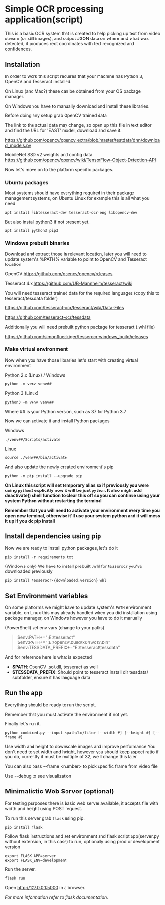 # Simple OCR processing application(script)

This is a basic OCR system that is created to help picking up text from video stream (or still images), and output JSON data on where and what was detected, it produces rect coordinates with text recognized and confidences.


## Installation

In order to work this script requires that your machine has Python 3, OpenCV and Tesseract installed. 

On Linux (and Mac?) these can be obtained from your OS package manager. 

On Windows you have to manually download and install these libraries.

Before doing any setup grab OpenCV trained data

The link to the actual data may change, so open up this file in text editor and find the URL for 'EAST' model, download and save it.

https://github.com/opencv/opencv_extra/blob/master/testdata/dnn/download_models.py

MobileNet SSD v2 weights and config data
https://github.com/opencv/opencv/wiki/TensorFlow-Object-Detection-API

Now let's move on to the platform specific packages.

### Ubuntu packages 

Most systems should have everything required in their package management systems, on Ubuntu Linux for example this is all what you need

    apt install libtesseract-dev tesseract-ocr-eng libopencv-dev

But also install python3 if not present yet.

    apt install python3 pip3

### Windows prebuilt binaries

Download and extract those in relevant location, later you will need to update system's %PATH% variable to point to OpenCV and Tesseract location 
 
OpenCV
https://github.com/opencv/opencv/releases

Tesseract 4.x
https://github.com/UB-Mannheim/tesseract/wiki


You will need tesseract trained data for the required languages (copy this to tesseract/tessdata folder)

https://github.com/tesseract-ocr/tesseract/wiki/Data-Files

https://github.com/tesseract-ocr/tessdata

Additionally you will need prebuilt python package for tesseract (.whl file)

https://github.com/simonflueckiger/tesserocr-windows_build/releases



### Make virtual environment

Now when you have those libraries let's start with creating virtual environment

Python 2.x (Linux) / Windows

    python -m venv venv## 

Python 3 (Linux)

    python3 -m venv venv##

Where ## is your Python version, such as 37 for Python 3.7

Now we can activate it and install Python packages

Windows

    ./venv##/Scripts/activate 

Linux 

    source ./venv##/bin/activate

And also update the newly created environment's pip

    python -m pip install --upgrade pip


**On Linux this script will set temporary alias so if previously you were using ```python3``` explicitly now it will be just ```python```. It also might add deactivate() shell function to clear this off so you can continue using your system Python without restarting the terminal**

**Remember that you will need to activate your environment every time you open new terminal, otherwise it'll use your system python and it will mess it up if you do pip install**


## Install dependencies using pip

Now we are ready to install python packages, let's do it

    pip install -r requirements.txt

(Windows only) 
We have to install prebuilt .whl for tesserocr you've downloaded previously

    pip install tesserocr-{downloaded.version}.whl


## Set Environment variables

On some platforms we might have to update system's ```PATH``` environment variable, on Linux this may already handled when you did installation using package manager, on Windows however you have to do it manually

(PowerShell) set env vars (change to your paths)  

> $env:PATH+=";E:\tesseract\"  
> $env:PATH+=";E:\opencv\build\x64\vc15\bin"  
> $env:TESSDATA_PREFIX+="E:\tesseract\tessdata"  


And for reference here is what is expected

- **$PATH**: OpenCV .so/.dll, tesseract as well
- **$TESSDATA_PREFIX**: Should point to tesseract install dir tessdata/ subfolder, ensure it has language data


## Run the app

Everything should be ready to run the script. 

Remember that you must activate the environment if not yet.

Finally let's run it.

    python combined.py --input <path/to/file> [--width #] [--height #] [--frame #]

Use width and height to downscale images and improve performance
You don't need to set width and height, however you should keep aspect ratio if you do, currently it must be multiple of 32, we'll change this later

You can also pass --frame \<number\> to pick specific frame from video file

Use --debug to see visualization


## Minimalistic Web Server (optional)

For testing purposes there is basic web server available, it accepts file with width and height using POST request.

To run this server grab ```flask``` using pip.

    pip install flask

Follow flask instructions and set environment and flask script app(server.py without extension, in this case) to run, optionally using prod or development version

    export FLASK_APP=server
    export FLASK_ENV=development

Run the server.

    flask run

Open http://127.0.0.1:5000 in a browser.

_For more information refer to flask documentation._
